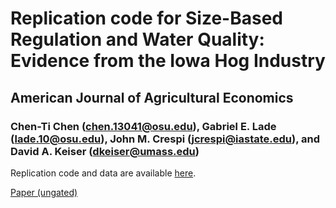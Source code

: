 # Replication code for Size-Based Regulation and Water Quality: Evidence from the Iowa Hog Industry

## American Journal of Agricultural Economics
### Chen-Ti Chen (chen.13041@osu.edu), Gabriel E. Lade (lade.10@osu.edu), John M. Crespi (jcrespi@iastate.edu), and David A. Keiser (dkeiser@umass.edu)



<!---<a href="url"><img src="http://oi65.tinypic.com/1428uww.jpg" align="left" height="500" width="500" ></a>
<br/><br/>--->
Replication code and data are available [here](https://www.openicpsr.org/openicpsr/project/234047/version/V1/view).

[Paper (ungated)](https://www.dropbox.com/scl/fi/yj2553xvefp7e2gtetdeo/CAFO_AJAE.pdf?rlkey=0i5o5m8xv6slchw3wil5ojoj7&dl=0)
<!-- Full paper and appendices available 
[here](https://advances.sciencemag.org/content/4/7/eaat1613). -->
